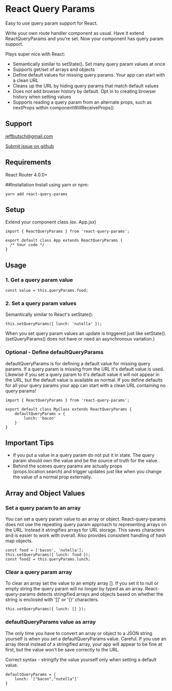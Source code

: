 # React Query Params
Easy to use query param support for React.

Write your own route handler component as usual. Have it extend ReactQueryParams and you're set. Now your component has query param support.

Plays super nice with React:

- Semantically similar to setState(). Set many query param values at once
- Supports get/set of arrays and objects
- Define default values for missing query params. Your app can start with a clean URL
- Cleans up the URL by hiding query params that match default values
- Does not add browser history by default. Opt in to creating browser history when setting values
- Supports reading a query param from an alternate props, such as nextProps within componentWillReceiveProps()

## Support
jeffbutsch@gmail.com

[Submit issue on github](https://github.com/jeff3dx/react-query-param-support/issues)


## Requirements
React Router 4.0.0+


##Installation
Install using yarn or npm:

	yarn add react-query-params 


## Setup
Extend your component class (ex. App.jsx)

	import { ReactQueryParams } from 'react-query-params';

	export default class App extends ReactQueryParams {
	  /* Your code */
	}

## Usage
### 1. Get a query param value

	const value = this.queryParams.food;

### 2. Set a query param values
Semantically similar to React's setState():

	this.setQueryParams({ lunch: 'nutella' });

When you set query param values an update is triggered just like setState(). (setQueryParams() does not have or need an asynchronous variation.)

### Optional - Define defaultQueryParams

defaultQueryParams is for defining a default value for missing query params. If a query param is missing from the URL it's default value is used. Likewise if you set a query param to it's default value it will not appear in the URL, but the default value is available as normal. If you define defaults for all your query params your app can start with a clean URL containing no query params!

	import { ReactQueryParams } from 'react-query-params';

	export default class MyClass extends ReactQueryParams {
	    defaultQueryParams = {
	        lunch: 'bacon'
	    }
	}

## Important Tips
- If you put a value in a query param do not put it in state. The query param should own the value and be the source of truth for the value.
- Behind the scenes query params are actually props (props.location.search) and trigger updates just like when you change the value of a normal prop externally.

## Array and Object Values

### Set a query param to an array
You can set a query param value to an array or object. React-query-params does not use the repeating query param approach to representing arrays on the URL. Instead it stringifies arrays for URL storage. This saves characters and is easier to work with overall. Also provides consistent handling of hash map objects.

	const food = ['bacon', 'nutella'];
	this.setQueryParams({ lunch: food });
	const food2 = this.queryParams.lunch;

### Clear a query param array
To clear an array set the value to an empty array []. If you set it to null or empty string the query param will no longer by typed as an array. React-query-params detects stringified arrays and objects based on whether the string is enclosed with '[]' or '{}' characters.

	this.setQueryParams({ lunch: [] });

### defaultQueryParams value as array
The only time you have to convert an array or object to a JSON string yourself is when you set a defaultQueryParams value. Careful. If you use an array literal instead of a stringified array, your app will appear to be fine at first, but the value won't be save correctly to the URL.

Correct syntax - stringify the value yourself only when setting a default value.

	defaultQueryParams = {
		lunch: '["bacon","nutella"]'
	}




